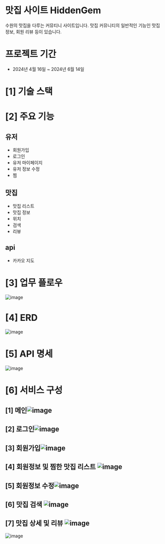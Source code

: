 # 맛집 사이트 HiddenGem
수원의 맛집을 다루는 커뮤티니 사이트입니다. 맛집 커뮤니티의 일반적인 기능인 맛집 정보, 회원 리뷰 등이 있습니다.

# 프로젝트 기간
- 2024년 4월 16일 ~ 2024년 6월 14일

# [1] 기술 스택

# [2] 주요 기능
## 유저
- 회원가입
- 로그인
- 유저 마이페이지
- 유저 정보 수정
- 찜

## 맛집
- 맛집 리스트
- 맛집 정보
- 위치
- 검색
- 리뷰

## api
- 카카오 지도
  
# [3] 업무 플로우
![image](https://github.com/Ape07Park/MidTermProject_HiddenGem/assets/132667775/b1ddbe0a-7771-4d42-84ba-70a073f9bc55)

# [4] ERD
![image](https://github.com/Ape07Park/MidTermProject_HiddenGem/assets/132667775/249ce3bc-b9fa-4807-9015-783d4ce3dccc)

# [5] API 명세
![image](https://github.com/Ape07Park/Final-project-24.05-integralation/assets/132667775/3a5ba29d-a5d8-4643-9bef-6842265f0861)

# [6] 서비스 구성

## [1] 메인![image](https://github.com/Ape07Park/MidTermProject_HiddenGem/assets/132667775/2353f3a5-d7b8-4929-948b-39cd8d5b546e)

## [2] 로그인![image](https://github.com/Ape07Park/MidTermProject_HiddenGem/assets/132667775/36fc7022-ae67-4eab-88f6-fdcc82be7a7f)

## [3] 회원가입![image](https://github.com/Ape07Park/MidTermProject_HiddenGem/assets/132667775/3c1666dc-2ba5-4820-bf3d-145d91e42e42)

## [4] 회원정보 및 찜한 맛집 리스트 ![image](https://github.com/Ape07Park/MidTermProject_HiddenGem/assets/132667775/55db6eba-ebff-4d3e-aebb-fead21ef8cbb)

## [5] 회원정보 수정![image](https://github.com/Ape07Park/MidTermProject_HiddenGem/assets/132667775/e604bb41-aec7-4120-9514-de06c171aadf)

## [6] 맛집 검색 ![image](https://github.com/Ape07Park/MidTermProject_HiddenGem/assets/132667775/967f62b1-54b2-4f3c-87ad-3f2e30eb7532)

## [7] 맛집 상세 및 리뷰 ![image](https://github.com/Ape07Park/MidTermProject_HiddenGem/assets/132667775/0a61ca49-895e-4312-968f-3b14f0ef4cce)









![image](https://github.com/Ape07Park/MidTermProject_HiddenGem/assets/132667775/e335cd34-9ee8-4543-8670-dc0da840c112)
